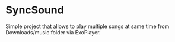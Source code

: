 # SyncSound

Simple project that allows to play multiple songs at same time from Downloads/music folder via ExoPlayer.
